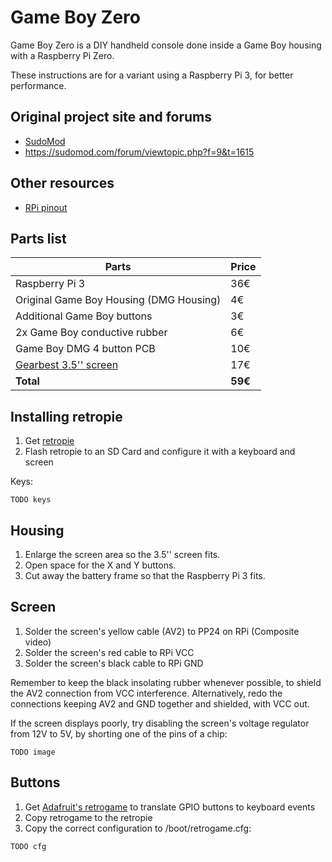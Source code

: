 # Game Boy Zero

Game Boy Zero is a DIY handheld console done inside a Game Boy housing with a Raspberry Pi Zero.

These instructions are for a variant using a Raspberry Pi 3, for better performance.

## Original project site and forums

- [SudoMod](https://sudomod.com/)
- https://sudomod.com/forum/viewtopic.php?f=9&t=1615

## Other resources

- [RPi pinout](http://pinout.xyz)

## Parts list

| Parts                                   | Price   |
| --------------------------------------- | ------- |
| Raspberry Pi 3                          | 36€     |
| Original Game Boy Housing (DMG Housing) | 4€      |
| Additional Game Boy buttons             | 3€      |
| 2x Game Boy conductive rubber           | 6€      |
| Game Boy DMG 4 button PCB               | 10€     |
| [Gearbest 3.5'' screen](https://www.gearbest.com/development-boards/pp_29447.html) | 17€ |
| **Total**                               | **59€** |

## Installing retropie

1. Get [retropie](https://retropie.org.uk/)
2. Flash retropie to an SD Card and configure it with a keyboard and screen

Keys:

`TODO keys`

## Housing

1. Enlarge the screen area so the 3.5'' screen fits.
2. Open space for the X and Y buttons.
3. Cut away the battery frame so that the Raspberry Pi 3 fits.

## Screen

1. Solder the screen's yellow cable (AV2) to PP24 on RPi (Composite video)
2. Solder the screen's red cable to RPi VCC
3. Solder the screen's black cable to RPi GND

Remember to keep the black insolating rubber whenever possible, to shield the AV2 connection from VCC interference.
Alternatively, redo the connections keeping AV2 and GND together and shielded, with VCC out.

If the screen displays poorly, try disabling the screen's voltage regulator from 12V to 5V, by shorting one of the pins of a chip:

`TODO image`

## Buttons

1. Get [Adafruit's retrogame](https://github.com/adafruit/Adafruit-Retrogame) to translate GPIO buttons to keyboard events
2. Copy retrogame to the retropie
3. Copy the correct configuration to /boot/retrogame.cfg:

`TODO cfg`
